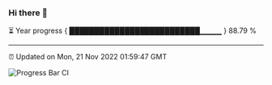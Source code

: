 ### Hi there 👋

⏳ Year progress { ██████████████████████████▁▁▁▁ } 88.79 %

---

⏰ Updated on Mon, 21 Nov 2022 01:59:47 GMT

![Progress Bar CI](https://github.com/ZhaoGui/ZhaoGui/workflows/Progress%20Bar%20CI/badge.svg)
